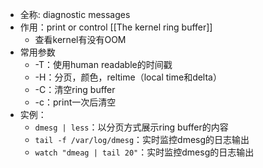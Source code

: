 - 全称: diagnostic messages
- 作用：print or control [[The kernel ring buffer]]
	- 查看kernel有没有OOM
- 常用参数
	- -T：使用human readable的时间戳
	- -H：分页，颜色，reltime（local time和delta）
	- -C：清空ring buffer
	- -c：print一次后清空
- 实例：
	- `dmesg | less`：以分页方式展示ring buffer的内容
	- `tail -f /var/log/dmesg`：实时监控dmesg的日志输出
	- `watch "dmeag | tail 20"`：实时监控dmesg的日志输出